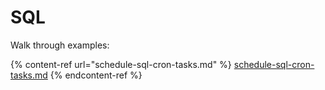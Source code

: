 # SQL

Walk through examples:

{% content-ref url="schedule-sql-cron-tasks.md" %}
[schedule-sql-cron-tasks.md](schedule-sql-cron-tasks.md)
{% endcontent-ref %}
